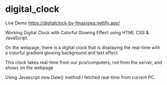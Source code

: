 # digital_clock
Live Demo       https://digitalclock-by-fmasigwa.netlify.app/

Working Digital Clock with Colorful Glowing Effect using HTML CSS &amp; JavaScript

On the webpage, there is a digital clock that is displaying the real-time with a colorful gradient glowing background and text effect.


This clock takes real-time from our pcs/computers, not from the server, and shows on the webpage


Using Javascript new Date() method I fetched real-time from current PC.
